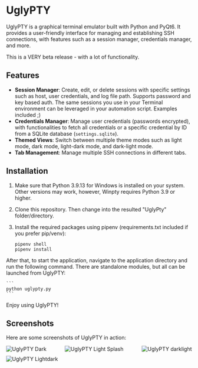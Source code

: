 # UglyPTY

UglyPTY is a graphical terminal emulator built with Python and PyQt6. It provides a user-friendly interface for managing and establishing SSH connections, with features such as a session manager, credentials manager, and more.

This is a VERY beta release - with a lot of functionality.

## Features

- **Session Manager**: Create, edit, or delete sessions with specific settings such as host, user credentials, and log file path. Supports password and key based auth. The same sessions you use in your Terminal environment can be leveraged in your automation script. Examples included ;)
- **Credentials Manager**: Manage user credentials (passwords encrypted), with functionalities to fetch all credentials or a specific credential by ID from a SQLite database (`settings.sqlite`).
- **Themed Views**: Switch between multiple theme modes such as light mode, dark mode, light-dark mode, and dark-light mode.
- **Tab Management**: Manage multiple SSH connections in different tabs.


## Installation

1. Make sure that Python 3.9.13 for Windows is installed on your system. Other versions may work, however, Winpty requires Python 3.9 or higher.
2. Clone this repository. Then change into the resulted "UglyPty" folder/directory.
3. Install the required packages using pipenv (requirements.txt included if you prefer pip/venv):

    ```
    pipenv shell
    pipenv install
    ```
   
After that, to start the application, navigate to the application directory and run the following command. There are standalone modules, but all can be launched from UglyPTY:

    ```
    python uglypty.py
    ```

Enjoy using UglyPTY!

## Screenshots

Here are some screenshots of UglyPTY in action:

<div style="display: flex; flex-wrap: wrap; justify-content: space-between; gap: 10px;">
  <img src="screen_shots/uglydark.PNG" alt="UglyPTY Dark" style="max-width: 600px;">
  <img src="screen_shots/uglylight.png" alt="UglyPTY Light Splash" style="max-width: 600px;">
  <img src="screen_shots/darklight.png" alt="UglyPTY darklight" style="max-width: 600px;">
  <img src="screen_shots/lightdark.png" alt="UglyPTY Lightdark" style="max-width: 600px;">
</div>